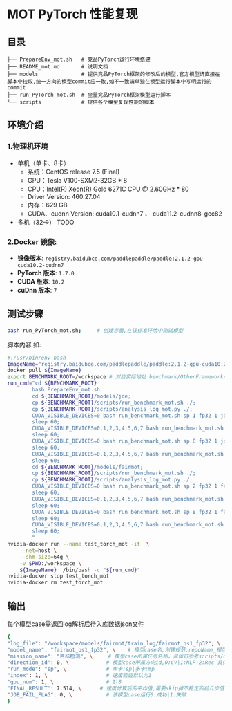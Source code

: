 # MOT PyTorch 性能复现
## 目录 

```
├── PrepareEnv_mot.sh   # 竞品PyTorch运行环境搭建  
├── README_mot.md       # 说明文档  
├── models              # 提供竞品PyTorch框架的修改后的模型,官方模型请直接在脚本中拉取,统一方向的模型commit应一致,如不一致请单独在模型运行脚本中写明运行的commit  
├── run_PyTorch_mot.sh  # 全量竞品PyTorch框架模型运行脚本  
└── scripts             # 提供各个模型复现性能的脚本  
```

## 环境介绍
### 1.物理机环境
- 单机（单卡、8卡）
  - 系统：CentOS release 7.5 (Final)
  - GPU：Tesla V100-SXM2-32GB * 8
  - CPU：Intel(R) Xeon(R) Gold 6271C CPU @ 2.60GHz * 80
  - Driver Version: 460.27.04
  - 内存：629 GB
  - CUDA、cudnn Version: cuda10.1-cudnn7 、 cuda11.2-cudnn8-gcc82
- 多机（32卡） TODO
### 2.Docker 镜像:

- **镜像版本**: `registry.baidubce.com/paddlepaddle/paddle:2.1.2-gpu-cuda10.2-cudnn7`
- **PyTorch 版本**: `1.7.0` 
- **CUDA 版本**: `10.2`
- **cuDnn 版本**: `7`

## 测试步骤
```bash
bash run_PyTorch_mot.sh;     # 创建容器,在该标准环境中测试模型   
```
脚本内容,如:
```bash
#!/usr/bin/env bash
ImageName="registry.baidubce.com/paddlepaddle/paddle:2.1.2-gpu-cuda10.2-cudnn7";
docker pull ${ImageName}
export BENCHMARK_ROOT=/workspace # 对应实际地址 benchmark/OtherFrameworks/detection/PyTorch
run_cmd="cd ${BENCHMARK_ROOT}
        bash PrepareEnv_mot.sh
        cd ${BENCHMARK_ROOT}/models/jde;
        cp ${BENCHMARK_ROOT}/scripts/run_benchmark_mot.sh ./;
        cp ${BENCHMARK_ROOT}/scripts/analysis_log_mot.py ./;
        CUDA_VISIBLE_DEVICES=0 bash run_benchmark_mot.sh sp 1 fp32 1 jde;
        sleep 60;
        CUDA_VISIBLE_DEVICES=0,1,2,3,4,5,6,7 bash run_benchmark_mot.sh mp 1 fp32 1 jde;
        sleep 60;
        CUDA_VISIBLE_DEVICES=0 bash run_benchmark_mot.sh sp 8 fp32 1 jde;
        sleep 60;
        CUDA_VISIBLE_DEVICES=0,1,2,3,4,5,6,7 bash run_benchmark_mot.sh mp 8 fp32 1 jde;
        sleep 60;
        cd ${BENCHMARK_ROOT}/models/fairmot;
        cp ${BENCHMARK_ROOT}/scripts/run_benchmark_mot.sh ./;
        cp ${BENCHMARK_ROOT}/scripts/analysis_log_mot.py ./;
        CUDA_VISIBLE_DEVICES=0 bash run_benchmark_mot.sh sp 2 fp32 1 fairmot;
        sleep 60;
        CUDA_VISIBLE_DEVICES=0,1,2,3,4,5,6,7 bash run_benchmark_mot.sh mp 2 fp32 1 fairmot;
        sleep 60;
        CUDA_VISIBLE_DEVICES=0 bash run_benchmark_mot.sh sp 8 fp32 1 fairmot;
        sleep 60;
        CUDA_VISIBLE_DEVICES=0,1,2,3,4,5,6,7 bash run_benchmark_mot.sh mp 8 fp32 1 fairmot;
        sleep 60;
        "
nvidia-docker run --name test_torch_mot -it  \
    --net=host \
    --shm-size=64g \
    -v $PWD:/workspace \
    ${ImageName}  /bin/bash -c "${run_cmd}"
nvidia-docker stop test_torch_mot
nvidia-docker rm test_torch_mot
```
## 输出

每个模型case需返回log解析后待入库数据json文件

```bash
{
"log_file": "/workspace/models/fairmot/train_log/fairmot_bs1_fp32", \    # log 目录,创建规范见PrepareEnv.sh 
"model_name": "fairmot_bs1_fp32", \    # 模型case名,创建规范:repoName_模型名_bs${bs_item}_${fp_item} 如:clas_MobileNetv1_bs32_fp32
"mission_name": "目标检测", \     # 模型case所属任务名称，具体可参考scripts/config.ini      
"direction_id": 0, \            # 模型case所属方向id,0:CV|1:NLP|2:Rec 具体可参考benchmark/scripts/config.ini    
"run_mode": "sp", \             # 单卡:sp|多卡:mp
"index": 1, \                   # 速度验证默认为1
"gpu_num": 1, \                 # 1|8
"FINAL_RESULT": 7.514, \      # 速度计算后的平均值,需要skip掉不稳定的前几步值
"JOB_FAIL_FLAG": 0, \           # 该模型case运行0:成功|1:失败
}
```

